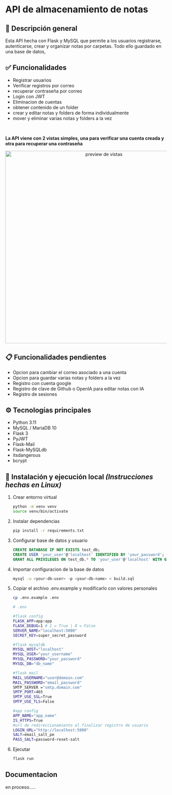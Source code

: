 # API de almacenamiento de notas

## 📘 Descripción general
Esta API hecha con Flask y MySQL que permite a los usuarios registrarse, autenticarse, crear y organizar notas por carpetas. Todo ello guardado en una base de datos,

## ✅ Funcionalidades
- Registrar usuarios
- Verificar registros por correo
- recuperar contraseña por correo
- Login con JWT
- Eliminacion de cuentas
- obtener contenido de un folder
- crear y editar notas y folders de forma individualmente
- mover y eliminar varias notas y folders a la vez


</br>

**La API viene con 2 vistas simples, una para verificar una cuenta creada y otra para recuperar una contraseña**

<div align="center">
    <img src="./doc/preview_vistas.png" alt="preview de vistas" width="600">
</div>

## 📋 Funcionalidades pendientes
 - Opcion para cambiar el correo asociado a una cuenta
 - Opcion para guardar varias notas y folders a la vez
 - Registro con cuenta google
 - Registro de clave de Github o OpenIA para editar notas con IA
 - Registro de sesiones

## ⚙️ Tecnologías principales
- Python 3.11
- MySQL / MariaDB 10
- Flask 3
- PyJWT
- Flask-Mail
- Flask-MySQLdb
- itsdangerous
- bcrypt

## 🚀 **Instalación y ejecución local** *(Instrucciones hechas en Linux)*
1. Crear entorno virtual
    ```bash
    python -m venv venv
    source venv/bin/activate
    ```


2. Instalar dependencias
    ```bash
    pip install -r requirements.txt
    ```

3. Configurar base de datos y usuario
    ```sql
    CREATE DATABASE IF NOT EXISTS test_db;
    CREATE USER 'your_user'@'localhost' IDENTIFIED BY 'your_password';
    GRANT ALL PRIVILEGES ON test_db.* TO 'your_user'@'localhost' WITH GRANT OPTION;
    ```
4. Importar configuracion de la base de datos
    ```bash
    mysql -u <your-db-user> -p <your-db-name> < build.sql 
    ```

5. Copiar el archivo .env.example y modificarlo con valores personales

    ```bash
    cp .env.example .env
    ```

    ```bash
    # .env

    #flask config
    FLASK_APP=app:app
    FLASK_DEBUG=1 # 1 = True | 0 = False
    SERVER_NAME="localhost:5000"
    SECRET_KEY=super_secret_password

    #flask mysqldb
    MYSQL_HOST="localhost"
    MYSQL_USER="your_username"
    MYSQL_PASSWORD="your_password"
    MYSQL_DB="db_name"

    #flask mail
    MAIL_USERNAME="user@domain.com"
    MAIL_PASSWORD="email_password"
    SMTP_SERVER ="smtp.domain.com"
    SMTP_PORT=465
    SMTP_USE_SSL=True
    SMTP_USE_TLS=False

    #app config
    APP_NAME="app_name"
    IS_HTTPS=True
    #url de redireccionamiento al finalizar registro de usuario
    LOGIN_URL="http://localhost:5000"
    SALT=email_salt_pe
    PASS_SALT=password-reset-salt
    ```

6. Ejecutar 
    ```bash
    flask run
    ```


## Documentacion
en proceso.....